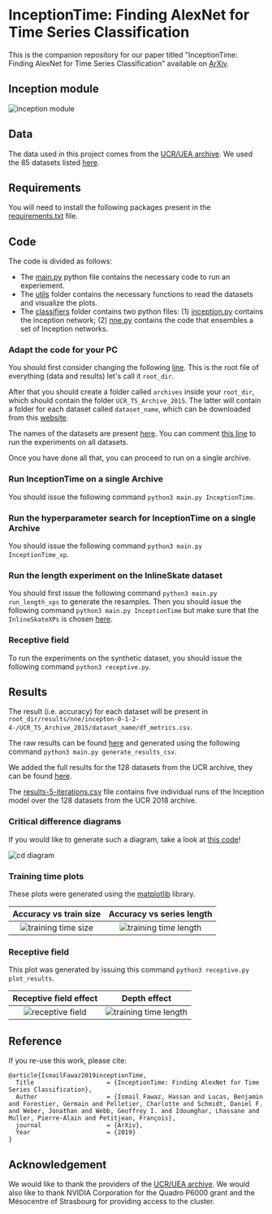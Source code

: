 # InceptionTime: Finding AlexNet for Time Series Classification
This is the companion repository for our paper titled "InceptionTime: Finding AlexNet for Time Series Classification" available on [ArXiv](https://arxiv.org/pdf/1909.04939.pdf). 

## Inception module
![inception module](https://github.com/hfawaz/InceptionTime/blob/master/pngs/inception-module.png)

## Data
The data used in this project comes from the [UCR/UEA archive](http://timeseriesclassification.com/TSC.zip). 
We used the 85 datasets listed [here](https://www.cs.ucr.edu/~eamonn/time_series_data/).  

## Requirements
You will need to install the following packages present in the [requirements.txt](https://github.com/hfawaz/InceptionTime/blob/master/requirements.txt) file. 

## Code
The code is divided as follows: 
* The [main.py](https://github.com/hfawaz/InceptionTime/blob/master/main.py) python file contains the necessary code to run an experiement. 
* The [utils](https://github.com/hfawaz/InceptionTime/tree/master/utils) folder contains the necessary functions to read the datasets and visualize the plots.
* The [classifiers](https://github.com/hfawaz/InceptionTime/tree/master/classifiers) folder contains two python files: (1) [inception.py](https://github.com/hfawaz/InceptionTime/tree/master/classifiers/inception.py) contains the inception network; (2) [nne.py](https://github.com/hfawaz/InceptionTime/tree/master/classifiers/nne.py) contains the code that ensembles a set of Inception networks. 

### Adapt the code for your PC
You should first consider changing the following [line](https://github.com/hfawaz/InceptionTime/blob/c9a323c789984e3fb56e82ebb4eea6438611e59c/main.py#L83). 
This is the root file of everything (data and results) let's call it ```root_dir```. 

After that you should create a folder called ```archives``` inside your ```root_dir```, which should contain the folder ```UCR_TS_Archive_2015```. 
The latter will contain a folder for each dataset called ```dataset_name```, which can be downloaded from this [website](https://www.cs.ucr.edu/~eamonn/time_series_data/).

The names of the datasets are present [here](https://github.com/hfawaz/InceptionTime/blob/c9a323c789984e3fb56e82ebb4eea6438611e59c/utils/constants.py#L1). 
You can comment [this line](https://github.com/hfawaz/InceptionTime/blob/c9a323c789984e3fb56e82ebb4eea6438611e59c/utils/constants.py#L19) to run the experiments on all datasets. 

Once you have done all that, you can proceed to run on a single archive. 

### Run InceptionTime on a single Archive
You should issue the following command ```python3 main.py InceptionTime```. 

### Run the hyperparameter search for InceptionTime on a single Archive
You should issue the following command ```python3 main.py InceptionTime_xp```. 

### Run the length experiment on the InlineSkate dataset
You should first issue the following command ```python3 main.py run_length_xps``` to generate the resamples.
Then you should issue the following command ```python3 main.py InceptionTime``` but make sure that the ```InlineSkateXPs``` is chosen [here](https://github.com/hfawaz/InceptionTime/blob/690aa776081e77214db95ddd5c53c7ec3ac79d61/utils/constants.py#L22). 

### Receptive field
To run the experiments on the synthetic dataset, you should issue the following command ```python3 receptive.py```. 

## Results
The result (i.e. accuracy) for each dataset will be present in ```root_dir/results/nne/incepton-0-1-2-4-/UCR_TS_Archive_2015/dataset_name/df_metrics.csv```.

The raw results can be found [here](https://github.com/hfawaz/InceptionTime/blob/master/results-InceptionTime-85.csv) and generated using the following command ```python3 main.py generate_results_csv```.

We added the full results for the 128 datasets from the UCR archive, they can be found [here](https://github.com/hfawaz/InceptionTime/blob/master/results-InceptionTime-128.csv). 

<!-- We have added the full results for the 30 datasets from the [MTS UEA archive](http://www.timeseriesclassification.com/), they can be found [here](https://github.com/hfawaz/InceptionTime/blob/master/results-mts.csv). 
 -->

The [results-5-iterations.csv](https://github.com/hfawaz/InceptionTime/blob/master/results-inception-128.csv) file contains five individual runs of the Inception model over the 128 datasets from the UCR 2018 archive. 

### Critical difference diagrams
If you would like to generate such a diagram, take a look at [this code](https://github.com/hfawaz/cd-diagram)!

![cd diagram](https://github.com/hfawaz/InceptionTime/blob/master/pngs/cd-diagram.png)

### Training time plots
These plots were generated using the [matplotlib](https://matplotlib.org/) library. 

Accuracy vs train size             |  Accuracy vs series length
:-------------------------:|:-------------------------:
![training time size](https://github.com/hfawaz/InceptionTime/blob/master/pngs/train-time-size.png) | ![training time length](https://github.com/hfawaz/InceptionTime/blob/master/pngs/train-time-length.png)

### Receptive field
This plot was generated by issuing this command ```python3 receptive.py plot_results```.


Receptive field effect             |  Depth effect
:-------------------------:|:-------------------------:
![receptive field](https://github.com/hfawaz/InceptionTime/blob/master/pngs/plot-receptive-field.png) | ![training time length](https://github.com/hfawaz/InceptionTime/blob/master/pngs/depth-vs-length.png)

## Reference

If you re-use this work, please cite:

```
@article{IsmailFawaz2019inceptionTime,
  Title                    = {InceptionTime: Finding AlexNet for Time Series Classification},
  Author                   = {Ismail Fawaz, Hassan and Lucas, Benjamin and Forestier, Germain and Pelletier, Charlotte and Schmidt, Daniel F. and Weber, Jonathan and Webb, Geoffrey I. and Idoumghar, Lhassane and Muller, Pierre-Alain and Petitjean, François},
  journal                  = {ArXiv},
  Year                     = {2019}
}
```

## Acknowledgement

We would like to thank the providers of the [UCR/UEA archive](http://timeseriesclassification.com/TSC.zip). 
We would also like to thank NVIDIA Corporation for the Quadro P6000 grant and the Mésocentre of Strasbourg for providing access to the cluster.
